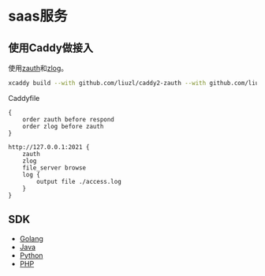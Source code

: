 # saas服务

## 使用Caddy做接入

使用[zauth](https://github.com/liuzl/caddy2-zauth)和[zlog](https://github.com/liuzl/caddy2-zlog)。

```sh
xcaddy build --with github.com/liuzl/caddy2-zauth --with github.com/liuzl/caddy2-zlog
```

Caddyfile

```
{
    order zauth before respond
    order zlog before zauth
}

http://127.0.0.1:2021 {
    zauth
    zlog
    file_server browse
    log {
        output file ./access.log
    }
}
```

## SDK

* [Golang](https://github.com/crawlerclub/gosdk)
* [Java](https://github.com/crawlerclub/javasdk)
* [Python](https://github.com/crawlerclub/pysdk)
* [PHP](https://github.com/crawlerclub/phpsdk)

